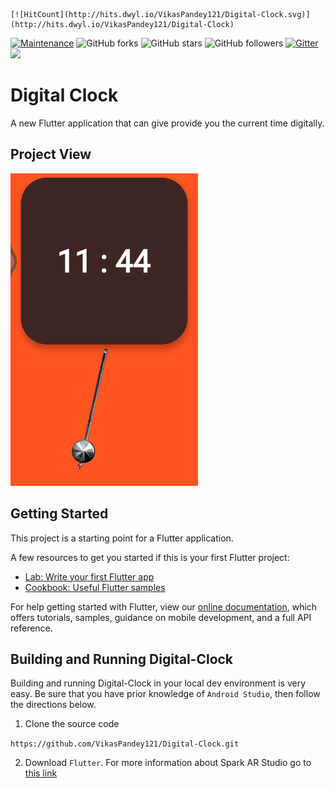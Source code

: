     [![HitCount](http://hits.dwyl.io/VikasPandey121/Digital-Clock.svg)](http://hits.dwyl.io/VikasPandey121/Digital-Clock)
[![Maintenance](https://img.shields.io/badge/Maintained%3F-yes-green.svg)](https://github.com/VikasPandey121/Digital-Clock/graphs/commit-activity)
![GitHub forks](https://img.shields.io/github/forks/VikasPandey121/Digital-Clock?style=social)
![GitHub stars](https://img.shields.io/github/stars/VikasPandey121/Digital-Clock?style=social)
![GitHub followers](https://img.shields.io/github/followers/VikasPandey121?label=Follow&style=social)
[![Gitter](https://img.shields.io/gitter/room/VikasPandey121/Gec-Talks)](https://gitter.im/HackGec/community)
![](https://img.shields.io/github/repo-size/VikasPandey121/Digital-Clock)

# Digital Clock

A new Flutter application that can give provide you the current time digitally.

## Project View

<img src="https://raw.githubusercontent.com/VikasPandey121/Reported-issues/master/supportingFiles/Attachments/flutterVid.gif" >

## Getting Started

This project is a starting point for a Flutter application.

A few resources to get you started if this is your first Flutter project:

- [Lab: Write your first Flutter app](https://flutter.dev/docs/get-started/codelab)
- [Cookbook: Useful Flutter samples](https://flutter.dev/docs/cookbook)

For help getting started with Flutter, view our
[online documentation](https://flutter.dev/docs), which offers tutorials,
samples, guidance on mobile development, and a full API reference.


## Building and Running Digital-Clock
Building and running Digital-Clock in your local dev environment is very easy. Be sure that you have prior knowledge of `Android Studio`, then follow the directions below. 
 1. Clone the source code

 `https://github.com/VikasPandey121/Digital-Clock.git`


2. Download `Flutter`. For more information about Spark AR Studio go to [this link](https://flutter.dev/docs/get-started/codelab)

